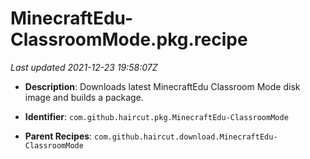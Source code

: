 # MinecraftEdu-ClassroomMode.pkg.recipe

_Last updated 2021-12-23 19:58:07Z_

- **Description**: Downloads latest MinecraftEdu Classroom Mode disk image and builds a package.

- **Identifier**: `com.github.haircut.pkg.MinecraftEdu-ClassroomMode`

- **Parent Recipes**: `com.github.haircut.download.MinecraftEdu-ClassroomMode`